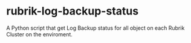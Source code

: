 # rubrik-log-backup-status
A Python script that get Log Backup status for all object on each Rubrik Cluster on the enviroment.
